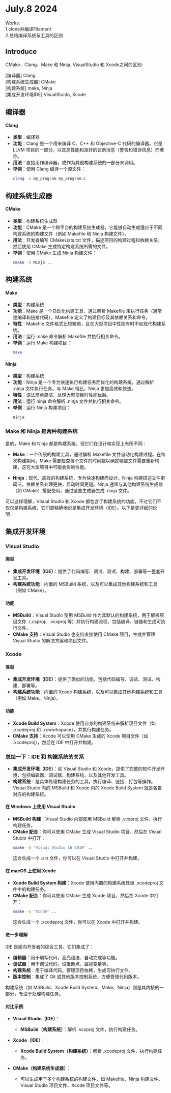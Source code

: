 # July.8 2024
Works:</br>
1.clone并编译Filament </br>
2.总结编译系统与工具的区别 </br>

## Introduce
CMake、Clang、Make 和 Ninja, VisualStudio 和 Xcode之间的区别:

[编译器] Clang </br>
[构建系统生成器] CMake </br>
[构建系统] make, Ninja </br>
[集成开发环境IDE] VisualStuido, Xcode </br>

## 编译器

#### Clang

- **类型**：编译器
- **功能**：Clang 是一个用来编译 C、C++ 和 Objective-C 代码的编译器。它是 LLVM 项目的一部分，以其高性能和良好的诊断消息（警告和错误信息）而著称。
- **用法**：直接用作编译器，或作为其他构建系统的一部分来调用。
- **举例**：使用 Clang 编译一个源文件：
  ```sh
  clang -o my_program my_program.c
  ```

## 构建系统生成器

#### CMake

- **类型**：构建系统生成器
- **功能**：CMake 是一个跨平台的构建系统生成器，它能够自动生成适应于不同构建系统的构建文件（例如 Makefile 和 Ninja 构建文件）。
- **用法**：开发者编写 CMakeLists.txt 文件，描述项目的构建过程和依赖关系，然后使用 CMake 生成特定构建系统所需的文件。
- **举例**：使用 CMake 生成 Ninja 构建文件：
  ```sh
  cmake -G Ninja ..
  ```

## 构建系统

#### Make

- **类型**：构建系统
- **功能**：Make 是一个自动化构建工具，通过解析 Makefile 来执行任务（通常是编译和链接代码）。Makefile 定义了构建目标及其依赖关系和命令。
- **特性**：Makefile 文件格式比较繁琐，且在大型项目中性能有时不如现代构建系统。
- **用法**：运行 make 命令解析 Makefile 并执行相关命令。
- **举例**：运行 Make 构建项目：
  ```sh
  make
  ```

#### Ninja

- **类型**：构建系统
- **功能**：Ninja 是一个专为快速执行构建任务而优化的构建系统，通过解析 .ninja 文件执行任务。与 Make 相比，Ninja 更加高效和快速。
- **特性**：语法简单简洁，处理大型项目时性能优越。
- **用法**：运行 ninja 命令解析 .ninja 文件并执行相关命令。
- **举例**：运行 Ninja 构建项目：
  ```sh
  ninja
  ```

### Make 和 Ninja 是两种构建系统

是的，Make 和 Ninja 都是构建系统，但它们在设计和实现上有所不同：

- **Make**：一个传统的构建工具，通过解析 Makefile 文件自动化构建过程。在每次构建期间，Make 需要检查每个文件的时间戳以确定哪些文件需要重新构建，这在大型项目中可能会影响性能。
  
- **Ninja**：现代、高效的构建系统，专为快速构建而设计。Ninja 构建描述文件更简洁，依赖关系处理更快，启动时间更短。Ninja 通常与其他构建系统生成器（如 CMake）搭配使用，通过这些生成器生成 .ninja 文件。

可以这样理解，Visual Studio 和 Xcode 都包含了构建系统的功能，不过它们不仅仅是构建系统，它们更精确地说是集成开发环境（IDE）。以下是更详细的说明：

## 集成开发环境

### Visual Studio

#### 类型
- **集成开发环境（IDE）**：提供了代码编写、调试、测试、构建、部署等一整套开发工具。
- **构建系统功能**：内置的 MSBuild 系统，以及可以集成其他构建系统和工具（例如 CMake）。

#### 功能
- **MSBuild**：Visual Studio 使用 MSBuild 作为其默认的构建系统，用于解析项目文件（.csproj、.vcxproj 等）并执行构建流程，包括编译、链接和生成可执行文件。
- **CMake 支持**：Visual Studio 也支持直接使用 CMake 项目，生成并管理 Visual Studio 的解决方案和项目文件。

### Xcode

#### 类型
- **集成开发环境（IDE）**：提供了类似的功能，包括代码编写、调试、测试、构建、部署等。
- **构建系统功能**：内置的 Xcode 构建系统，以及可以集成其他构建系统和工具（例如 Make、Ninja）。

#### 功能
- **Xcode Build System**：Xcode 使用自身的构建系统来解析项目文件（如 .xcodeproj 和 .xcworkspace），并执行构建任务。
- **CMake 支持**：Xcode 可以使用 CMake 生成的 Xcode 项目文件（如 .xcodeproj），然后在 IDE 中打开并构建。

### 总结一下：IDE 和 构建系统的关系

- **集成开发环境（IDE）**：如 Visual Studio 和 Xcode，提供了完整的软件开发环境，包括编辑器、调试器、构建系统、以及其他开发工具。
- **构建系统**：是具体处理构建任务的工具，执行编译、链接、打包等操作。Visual Studio 内的 MSBuild 和 Xcode 内的 Xcode Build System 就是各自对应的构建系统。

#### 在 Windows 上使用 Visual Studio

- **MSBuild 构建**：Visual Studio 内部使用 MSBuild 解析 .vcxproj 文件，执行构建任务。
- **CMake 配合**：你可以使用 CMake 生成 Visual Studio 项目，然后在 Visual Studio 中打开：
  ```sh
  cmake -G "Visual Studio 16 2019" ..
  ```
  这会生成一个 .sln 文件，你可以在 Visual Studio 中打开并构建。

#### 在 macOS 上使用 Xcode

- **Xcode Build System 构建**：Xcode 使用内置的构建系统处理 .xcodeproj 文件中的构建任务。
- **CMake 配合**：你可以使用 CMake 生成 Xcode 项目，然后在 Xcode 中打开：
  ```sh
  cmake -G "Xcode" ..
  ```
  这会生成一个 .xcodeproj 文件，你可以在 Xcode 中打开并构建。

#### 进一步理解

IDE 是面向开发者的综合工具，它们集成了：
- **编辑器**：用于编写代码，高亮语法、自动完成等功能。
- **调试器**：用于调试代码，设置断点、监视变量等。
- **构建系统**：用于编译代码，管理项目依赖，生成可执行文件。
- **版本控制**：集成了 Git 或其他版本控制系统，方便管理代码版本。

构建系统（如 MSBuild、Xcode Build System、Make、Ninja）则是其内核的一部分，专注于处理构建任务。

#### 对比示例

- **Visual Studio（IDE）**：
  - **MSBuild（构建系统）**：解析 .vcxproj 文件，执行构建任务。

- **Xcode（IDE）**：
  - **Xcode Build System（构建系统）**：解析 .xcodeproj 文件，执行构建任务。

- **CMake（构建系统生成器）**：
  - 可以生成用于多个构建系统的构建文件，如 Makefile、Ninja 构建文件、Visual Studio 项目文件、Xcode 项目文件等。
  